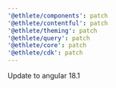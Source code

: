 ```yaml
---
'@ethlete/components': patch
'@ethlete/contentful': patch
'@ethlete/theming': patch
'@ethlete/query': patch
'@ethlete/core': patch
'@ethlete/cdk': patch
---
```


Update to angular 18.1
